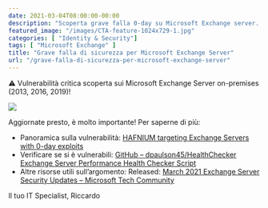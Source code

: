 ```yaml
---
date: 2021-03-04T08:00:00-00:00
description: "Scoperta grave falla 0-day su Microsoft Exchange server. Aggiornate immediatamente!"
featured_image: "/images/CTA-feature-1024x729-1.jpg"
categories: [ "Identity & Security"]
tags: [ "Microsoft Exchange" ]
title: "Grave falla di sicurezza per Microsoft Exchange Server"
url: "/grave-falla-di-sicurezza-per-microsoft-exchange-server"
---
```

⚠ Vulnerabilità critica scoperta sui Microsoft Exchange Server on-premises (2013, 2016, 2019)!

![](/images/CTA-feature-1024x729-1.jpg)

Aggiornate presto, è molto importante!
Per saperne di più:
- Panoramica sulla vulnerabilità: [HAFNIUM targeting Exchange Servers with 0-day exploits](https://www.microsoft.com/security/blog/2021/03/02/hafnium-targeting-exchange-servers/)
- Verificare se si è vulnerabili: [GitHub – dpaulson45/HealthChecker Exchange Server Performance Health Checker Script](https://github.com/dpaulson45/HealthChecker#download)
- Altre risorse utili sull’argomento: Released: [March 2021 Exchange Server Security Updates – Microsoft Tech Community](https://techcommunity.microsoft.com/t5/exchange-team-blog/released-march-2021-exchange-server-security-updates/ba-p/2175901)

Il tuo IT Specialist, Riccardo

